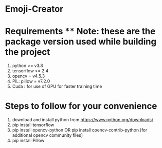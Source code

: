 # Emoji-Creator

# Requirements            ** Note: these are the package version used while building the project
1. python >= v3.8
2. tensorflow >= 2.4
3. opencv = v4.5.3
4. PIL: pillow = v7.2.0
5. Cuda : for use of GPU for faster training time


# Steps to follow for your convenience

1. download and install python from https://www.python.org/downloads/
2. pip install tensorflow
3. pip install opencv-python OR pip install opencv-contrib-python [for additional opencv community files]
4. pip install Pillow

